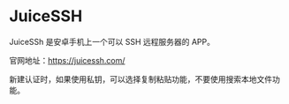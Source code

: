 # JuiceSSH

JuiceSSh 是安卓手机上一个可以 SSH 远程服务器的 APP。

官网地址：https://juicessh.com/

新建认证时，如果使用私钥，可以选择复制粘贴功能，不要使用搜索本地文件功能。
